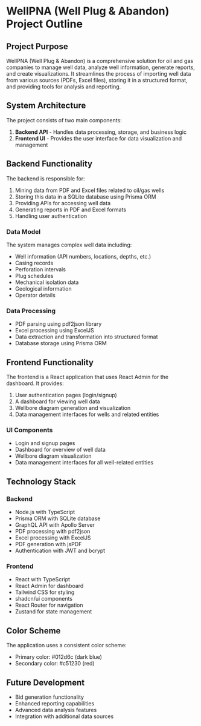# WellPNA (Well Plug & Abandon) Project Outline

## Project Purpose

WellPNA (Well Plug & Abandon) is a comprehensive solution for oil and gas companies to manage well data, analyze well information, generate reports, and create visualizations. It streamlines the process of importing well data from various sources (PDFs, Excel files), storing it in a structured format, and providing tools for analysis and reporting.

## System Architecture

The project consists of two main components:

1. **Backend API** - Handles data processing, storage, and business logic
2. **Frontend UI** - Provides the user interface for data visualization and management

## Backend Functionality

The backend is responsible for:

1. Mining data from PDF and Excel files related to oil/gas wells
2. Storing this data in a SQLite database using Prisma ORM
3. Providing APIs for accessing well data
4. Generating reports in PDF and Excel formats
5. Handling user authentication

### Data Model

The system manages complex well data including:

- Well information (API numbers, locations, depths, etc.)
- Casing records
- Perforation intervals
- Plug schedules
- Mechanical isolation data
- Geological information
- Operator details

### Data Processing

- PDF parsing using pdf2json library
- Excel processing using ExcelJS
- Data extraction and transformation into structured format
- Database storage using Prisma ORM

## Frontend Functionality

The frontend is a React application that uses React Admin for the dashboard. It provides:

1. User authentication pages (login/signup)
2. A dashboard for viewing well data
3. Wellbore diagram generation and visualization
4. Data management interfaces for wells and related entities

### UI Components

- Login and signup pages
- Dashboard for overview of well data
- Wellbore diagram visualization
- Data management interfaces for all well-related entities

## Technology Stack

### Backend

- Node.js with TypeScript
- Prisma ORM with SQLite database
- GraphQL API with Apollo Server
- PDF processing with pdf2json
- Excel processing with ExcelJS
- PDF generation with jsPDF
- Authentication with JWT and bcrypt

### Frontend

- React with TypeScript
- React Admin for dashboard
- Tailwind CSS for styling
- shadcn/ui components
- React Router for navigation
- Zustand for state management

## Color Scheme

The application uses a consistent color scheme:

- Primary color: #012d6c (dark blue)
- Secondary color: #c51230 (red)

## Future Development

- Bid generation functionality
- Enhanced reporting capabilities
- Advanced data analysis features
- Integration with additional data sources

